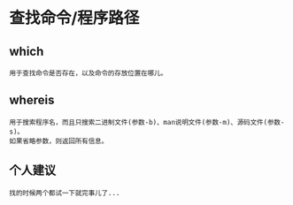 # 查找命令/程序路径


## which

```
用于查找命令是否存在，以及命令的存放位置在哪儿。
```


## whereis

```
用于搜索程序名，而且只搜索二进制文件(参数-b)、man说明文件(参数-m)、源码文件(参数-s)。
如果省略参数，则返回所有信息。
```


## 个人建议

```
找的时候两个都试一下就完事儿了...
```
